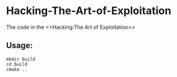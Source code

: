 Hacking-The-Art-of-Exploitation
===============================

The code in the  &lt;&lt;Hacking:The Art of Exploitation>>

## Usage:
```
mkdir build
cd build
cmake ..
```
